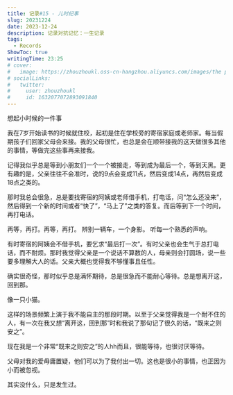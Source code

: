 ```yaml
---
title: 记录#15 - 儿时纪事
slug: 20231224
date: 2023-12-24
description: 记录对抗记忆：一生记录
tags:
  - Records
ShowToc: true
writingTime: 23:25
# cover:
#   image: https://zhouzhoukl.oss-cn-hangzhou.aliyuncs.com/images/the pmarca blog archives.png
# socialLinks:
#   twitter:
#     user: zhouzhoukl
#     id: 1632077072893091840
---
```


想起小时候的一件事

我在7岁开始读书的时候就住校，起初是住在学校旁的寄宿家庭或老师家。每当假期孩子们回家父母会来接。我的父母很忙，也总是会在顺带接我的这天做很多其他的事情，等做完这些事再来接我。

记得我似乎总是等到小朋友们一个一个被接走，等到成为最后一个，等到天黑。更有趣的是，父亲往往不会准时，说的9点会变成11点，然后变成14点，再然后变成18点之类的。

那时我总会很急，总是要找寄宿的阿姨或老师借手机，打电话，问“怎么还没来”，然后得到一个新的时间或者“快了”，“马上了”之类的答复。而后等到下一个时间，再打电话。

再等，再打。再等，再打。
辨别一辆车，一个身影。
听每一个熟悉的声响。

有时寄宿的阿姨会不借手机，要乞求“最后打一次”。有时父亲也会生气于总打电话，而不耐烦。那时我觉得父亲是一个说话不算数的人，母亲则会打圆场，说一些要多理解大人的话。父亲大概也觉得我不够懂事且任性。

确实很奇怪，那时似乎总是满怀期待，总是很急而不能耐心等待。总是想离开这，回到那。

像一只小猫。

这样的场景频繁上演于我不能自主的那段时期。以至于父亲觉得我是一个耐不住的人，有一次在我又想“离开这，回到那”时和我说了那句记了很久的话，“既来之则安之”。

现在我是一个非常“既来之则安之”的人hh而且，很能等待，也很讨厌等待。

父母对我的爱毋庸置疑，他们可以为了我付出一切。这也是很小的事情，也正因为小而被忽视。

其实没什么，只是发生过。

<!-- Cloudflare Web Analytics --><script defer src='https://static.cloudflareinsights.com/beacon.min.js' data-cf-beacon='{"token": "9f9569f9d5e2464e9f1a094c2bb65d66"}'></script><!-- End Cloudflare Web Analytics -->
